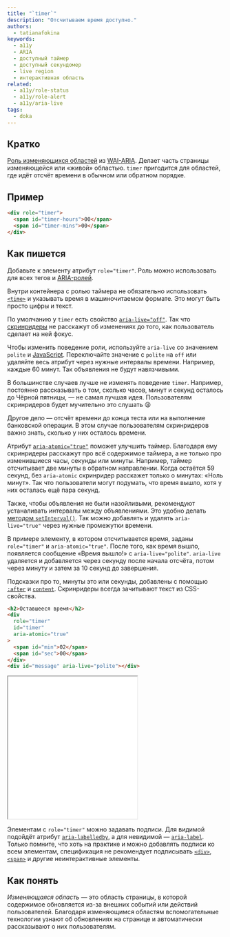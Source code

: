 ```yaml
---
title: "`timer`"
description: "Отсчитываем время доступно."
authors:
  - tatianafokina
keywords:
  - a11y
  - ARIA
  - доступный таймер
  - доступный секундомер
  - live region
  - интерактивная область
related:
  - a11y/role-status
  - a11y/role-alert
  - a11y/aria-live
tags:
  - doka
---
```


## Кратко

[Роль изменяющихся областей](/a11y/aria-roles/#roli-izmenyayushchihsya-oblastey) из [WAI-ARIA](/a11y/aria-intro/#specifikaciya). Делает часть страницы изменяющейся или «живой» областью. `timer` пригодится для областей, где идёт отсчёт времени в обычном или обратном порядке.

## Пример

```html
<div role="timer">
  <span id="timer-hours">00</span>
  <span id="timer-mins">00</span>
</div>
```

## Как пишется

Добавьте к элементу атрибут `role="timer"`. Роль можно использовать для всех тегов и [ARIA-ролей](/a11y/aria-roles/).

Внутри контейнера с ролью таймера не обязательно использовать [`<time>`](/html/time/) и указывать время в машиночитаемом формате. Это могут быть просто цифры и текст.

По умолчанию у `timer` есть свойство [`aria-live="off"`](/a11y/aria-live/). Так что [скринридеры](/a11y/screenreaders/) не расскажут об изменениях до того, как пользователь сделает на ней фокус.

Чтобы изменить поведение роли, используйте `aria-live` со значением `polite` и [JavaScript](/js/). Переключайте значение c `polite` на `off` или удаляйте весь атрибут через нужные интервалы времени. Например, каждые 60 минут. Так объявления не будут навязчивыми.

В большинстве случаев лучше не изменять поведение `timer`. Например, постоянно рассказывать о том, сколько часов, минут и секунд осталось до Чёрной пятницы, — не самая лучшая идея. Пользователям скринридеров будет мучительно это слушать 😫

Другое дело — отсчёт времени до конца теста или на выполнение банковской операции. В этом случае пользователям скринридеров важно знать, сколько у них осталось времени.

Атрибут [`aria-atomic="true"`](/a11y/aria-busy/) поможет улучшить таймер. Благодаря ему скринридеры расскажут про всё содержимое таймера, а не только про изменившиеся часы, секунды или минуты. Например, таймер отсчитывает две минуты в обратном направлении. Когда остаётся 59 секунд, без `aria-atomic` скринридер расскажет только о минутах: «Ноль минут». Так что пользователи могут подумать, что время вышло, хотя у них осталась ещё пара секунд.

Также, чтобы объявления не были назойливыми, рекомендуют устаналивать интервалы между объявлениями. Это удобно делать [методом `setInterval()`](/js/setinterval/). Так можно добавлять и удалять `aria-live="true"` через нужные промежутки времени.

В примере элементу, в котором отсчитывается время, заданы `role="timer"` и `aria-atomic="true"`. После того, как время вышло, появляется сообщение «Время вышло!» с `aria-live="polite"`. `aria-live` удаляется и добавляется через секунду после начала отсчёта, потом через минуту и затем за 10 секунд до завершения.

Подсказки про то, минуты это или секунды, добавлены с помощью [`:after`](/css/after/) и [`content`](/css/content/). Скринридеры всегда зачитывают текст из CSS-свойства.

```html
<h2>Оставшееся время</h2>
<div
  role="timer"
  id="timer"
  aria-atomic="true"
>
  <span id="min">02</span>
  <span id="sec">00</span>
</div>
<div id="message" aria-live="polite"></div>
```

<iframe title="Таймер с ролью timer" src="demos/basic-timer/" height="330"></iframe>

Элементам с `role="timer"` можно задавать подписи. Для видимой подойдёт атрибут [`aria-labelledby`](/a11y/aria-labelledby/), а для невидимой — [`aria-label`](/a11y/aria-label/). Только помните, что хоть на практике и можно добавлять подписи ко всем элементам, спецификация не рекомендует подписывать [`<div>`](/html/div/), [`<span>`](/html/span/) и другие неинтерактивные элементы.

## Как понять

_Изменяющаяся область_ — это область страницы, в которой содержимое обновляется из-за внешних событий или действий пользователей. Благодаря изменяющимся областям вспомогательные технологии узнают об обновлениях на странице и автоматически рассказывают о них пользователям.
